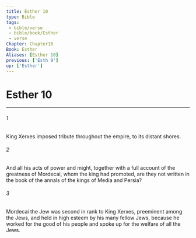 ```yaml
---
title: Esther 10
type: Bible
tags:
 - bible/verse
 - bible/book/Esther
 - verse
Chapter: Chapter10
Book: Esther
Aliases: [Esther 10]
previous: ['Esth 9']
up: ['Esther']
---
```

# Esther 10

***


###### 1 
King Xerxes imposed tribute throughout the empire, to its distant shores. 

###### 2 
And all his acts of power and might, together with a full account of the greatness of Mordecai, whom the king had promoted, are they not written in the book of the annals of the kings of Media and Persia? 

###### 3 
Mordecai the Jew was second in rank to King Xerxes, preeminent among the Jews, and held in high esteem by his many fellow Jews, because he worked for the good of his people and spoke up for the welfare of all the Jews. 
